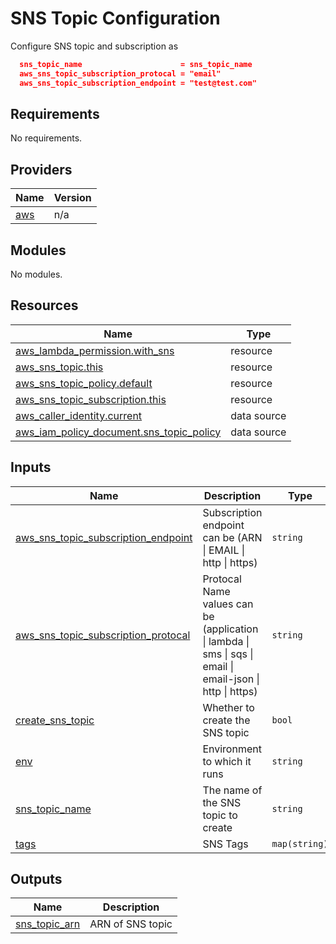 # SNS Topic Configuration

Configure SNS topic and subscription as

```json
  sns_topic_name                      = sns_topic_name
  aws_sns_topic_subscription_protocal = "email"
  aws_sns_topic_subscription_endpoint = "test@test.com"
```

<!-- BEGINNING OF PRE-COMMIT-TERRAFORM DOCS HOOK -->
## Requirements

No requirements.

## Providers

| Name | Version |
|------|---------|
| <a name="provider_aws"></a> [aws](#provider\_aws) | n/a |

## Modules

No modules.

## Resources

| Name | Type |
|------|------|
| [aws_lambda_permission.with_sns](https://registry.terraform.io/providers/hashicorp/aws/latest/docs/resources/lambda_permission) | resource |
| [aws_sns_topic.this](https://registry.terraform.io/providers/hashicorp/aws/latest/docs/resources/sns_topic) | resource |
| [aws_sns_topic_policy.default](https://registry.terraform.io/providers/hashicorp/aws/latest/docs/resources/sns_topic_policy) | resource |
| [aws_sns_topic_subscription.this](https://registry.terraform.io/providers/hashicorp/aws/latest/docs/resources/sns_topic_subscription) | resource |
| [aws_caller_identity.current](https://registry.terraform.io/providers/hashicorp/aws/latest/docs/data-sources/caller_identity) | data source |
| [aws_iam_policy_document.sns_topic_policy](https://registry.terraform.io/providers/hashicorp/aws/latest/docs/data-sources/iam_policy_document) | data source |

## Inputs

| Name | Description | Type | Default | Required |
|------|-------------|------|---------|:--------:|
| <a name="input_aws_sns_topic_subscription_endpoint"></a> [aws\_sns\_topic\_subscription\_endpoint](#input\_aws\_sns\_topic\_subscription\_endpoint) | Subscription endpoint can be (ARN \| EMAIL \| http \| https) | `string` | n/a | yes |
| <a name="input_aws_sns_topic_subscription_protocal"></a> [aws\_sns\_topic\_subscription\_protocal](#input\_aws\_sns\_topic\_subscription\_protocal) | Protocal Name values can be (application \| lambda \| sms \| sqs \| email \| email-json \| http \| https) | `string` | n/a | yes |
| <a name="input_create_sns_topic"></a> [create\_sns\_topic](#input\_create\_sns\_topic) | Whether to create the SNS topic | `bool` | `true` | no |
| <a name="input_env"></a> [env](#input\_env) | Environment to which it runs | `string` | `"dev"` | no |
| <a name="input_sns_topic_name"></a> [sns\_topic\_name](#input\_sns\_topic\_name) | The name of the SNS topic to create | `string` | `null` | no |
| <a name="input_tags"></a> [tags](#input\_tags) | SNS Tags | `map(string)` | `{}` | no |

## Outputs

| Name | Description |
|------|-------------|
| <a name="output_sns_topic_arn"></a> [sns\_topic\_arn](#output\_sns\_topic\_arn) | ARN of SNS topic |
<!-- END OF PRE-COMMIT-TERRAFORM DOCS HOOK -->
